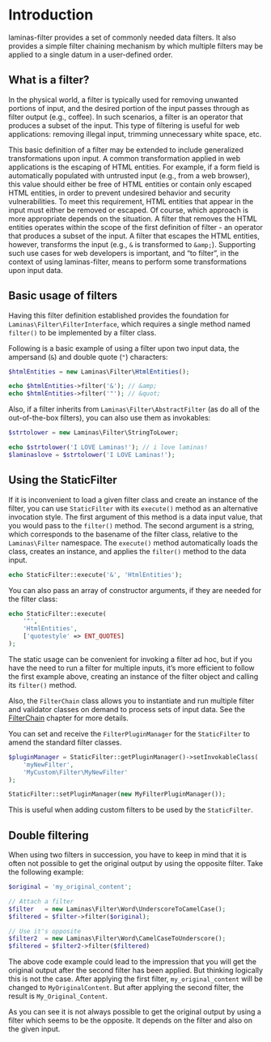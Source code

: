 # Introduction

laminas-filter provides a set of commonly needed data filters. It also provides a
simple filter chaining mechanism by which multiple filters may be applied to a
single datum in a user-defined order.

## What is a filter?

In the physical world, a filter is typically used for removing unwanted portions
of input, and the desired portion of the input passes through as filter output
(e.g., coffee). In such scenarios, a filter is an operator that produces a
subset of the input. This type of filtering is useful for web applications:
removing illegal input, trimming unnecessary white space, etc.

This basic definition of a filter may be extended to include generalized
transformations upon input. A common transformation applied in web applications
is the escaping of HTML entities. For example, if a form field is automatically
populated with untrusted input (e.g., from a web browser), this value should
either be free of HTML entities or contain only escaped HTML entities, in order
to prevent undesired behavior and security vulnerabilities. To meet this
requirement, HTML entities that appear in the input must either be removed or
escaped. Of course, which approach is more appropriate depends on the situation.
A filter that removes the HTML entities operates within the scope of the first
definition of filter - an operator that produces a subset of the input. A filter
that escapes the HTML entities, however, transforms the input (e.g., `&` is
transformed to `&amp;`). Supporting such use cases for web developers is
important, and “to filter”, in the context of using laminas-filter, means to
perform some transformations upon input data.

## Basic usage of filters

Having this filter definition established provides the foundation for
`Laminas\Filter\FilterInterface`, which requires a single method named `filter()`
to be implemented by a filter class.

Following is a basic example of using a filter upon two input data, the
ampersand (`&`) and double quote (`"`) characters:

```php
$htmlEntities = new Laminas\Filter\HtmlEntities();

echo $htmlEntities->filter('&'); // &amp;
echo $htmlEntities->filter('"'); // &quot;
```

Also, if a filter inherits from `Laminas\Filter\AbstractFilter` (as do all of the
out-of-the-box filters), you can also use them as invokables:

```php
$strtolower = new Laminas\Filter\StringToLower;

echo $strtolower('I LOVE Laminas!'); // i love laminas!
$laminaslove = $strtolower('I LOVE Laminas!');
```

## Using the StaticFilter

If it is inconvenient to load a given filter class and create an instance of the
filter, you can use `StaticFilter` with its `execute()` method as an alternative
invocation style. The first argument of this method is a data input value, that
you would pass to the `filter()` method. The second argument is a string, which
corresponds to the basename of the filter class, relative to the `Laminas\Filter`
namespace. The `execute()` method automatically loads the class, creates an
instance, and applies the `filter()` method to the data input.

```php
echo StaticFilter::execute('&', 'HtmlEntities');
```

You can also pass an array of constructor arguments, if they are needed for the
filter class:

```php
echo StaticFilter::execute(
    '"',
    'HtmlEntities',
    ['quotestyle' => ENT_QUOTES]
);
```

The static usage can be convenient for invoking a filter ad hoc, but if you have
the need to run a filter for multiple inputs, it’s more efficient to follow the
first example above, creating an instance of the filter object and calling its
`filter()` method.

Also, the `FilterChain` class allows you to instantiate and run multiple filter
and validator classes on demand to process sets of input data. See the
[FilterChain](filter-chains.md) chapter for more details.

You can set and receive the `FilterPluginManager` for the `StaticFilter` to
amend the standard filter classes.

```php
$pluginManager = StaticFilter::getPluginManager()->setInvokableClass(
    'myNewFilter',
    'MyCustom\Filter\MyNewFilter'
);

StaticFilter::setPluginManager(new MyFilterPluginManager());
```

This is useful when adding custom filters to be used by the `StaticFilter`.

## Double filtering

When using two filters in succession, you have to keep in mind that it is
often not possible to get the original output by using the opposite filter. Take
the following example:

```php
$original = 'my_original_content';

// Attach a filter
$filter   = new Laminas\Filter\Word\UnderscoreToCamelCase();
$filtered = $filter->filter($original);

// Use it's opposite
$filter2  = new Laminas\Filter\Word\CamelCaseToUnderscore();
$filtered = $filter2->filter($filtered)
```

The above code example could lead to the impression that you will get the
original output after the second filter has been applied. But thinking logically
this is not the case. After applying the first filter, `my_original_content` will
be changed to `MyOriginalContent`. But after applying the second filter, the result
is `My_Original_Content`.

As you can see it is not always possible to get the original output by using a
filter which seems to be the opposite. It depends on the filter and also on the
given input.
